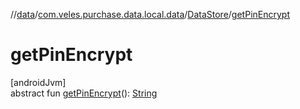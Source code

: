 //[data](../../../index.md)/[com.veles.purchase.data.local.data](../index.md)/[DataStore](index.md)/[getPinEncrypt](get-pin-encrypt.md)

# getPinEncrypt

[androidJvm]\
abstract fun [getPinEncrypt](get-pin-encrypt.md)(): [String](https://kotlinlang.org/api/latest/jvm/stdlib/kotlin/-string/index.html)
